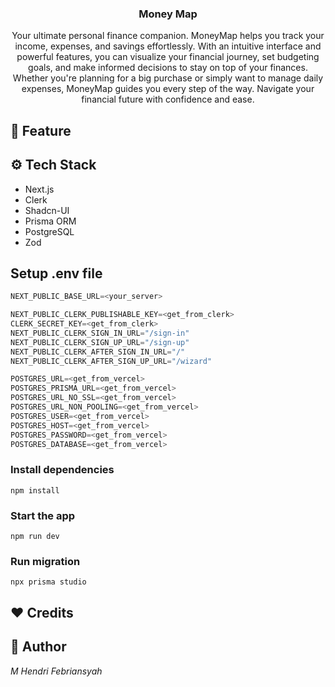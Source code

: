 <div align="center">
    <h3 align="center">Money Map</h3>
   <div align="center">
    Your ultimate personal finance companion. MoneyMap helps you track your income, expenses, and savings effortlessly. With an intuitive interface and powerful features, you can visualize your financial journey, set budgeting goals, and make informed decisions to stay on top of your finances. Whether you're planning for a big purchase or simply want to manage daily expenses, MoneyMap guides you every step of the way. Navigate your financial future with confidence and ease.
    </div>
</div>

## 🚀 Feature

## ⚙️ Tech Stack

- Next.js
- Clerk
- Shadcn-UI
- Prisma ORM
- PostgreSQL
- Zod

## Setup .env file

```js
NEXT_PUBLIC_BASE_URL=<your_server>

NEXT_PUBLIC_CLERK_PUBLISHABLE_KEY=<get_from_clerk>
CLERK_SECRET_KEY=<get_from_clerk>
NEXT_PUBLIC_CLERK_SIGN_IN_URL="/sign-in"
NEXT_PUBLIC_CLERK_SIGN_UP_URL="/sign-up"
NEXT_PUBLIC_CLERK_AFTER_SIGN_IN_URL="/"
NEXT_PUBLIC_CLERK_AFTER_SIGN_UP_URL="/wizard"

POSTGRES_URL=<get_from_vercel>
POSTGRES_PRISMA_URL=<get_from_vercel>
POSTGRES_URL_NO_SSL=<get_from_vercel>
POSTGRES_URL_NON_POOLING=<get_from_vercel>
POSTGRES_USER=<get_from_vercel>
POSTGRES_HOST=<get_from_vercel>
POSTGRES_PASSWORD=<get_from_vercel>
POSTGRES_DATABASE=<get_from_vercel>
```

### Install dependencies

```shell
npm install
```

### Start the app

```shell
npm run dev
```

### Run migration

```shell
npx prisma studio
```

## ❤️ Credits

## 🤖 Author

_M Hendri Febriansyah_

